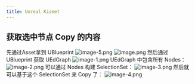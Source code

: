 ```yaml
---
title: Unreal Kismet
---
```


## 获取选中节点 Copy 的内容

先通过Asset拿到 UBlueprint
![image-5.png](/images/Pub_Note_UnrealKismet/image-5.png)
![image.png](/images/Pub_Note_UnrealKismet/image.png)
然后通过 UBlueprint 获取 UEdGraph
![image-1.png](/images/Pub_Note_UnrealKismet/image-1.png)
UEdGraph 中包含所有 Nodes：
![image-2.png](/images/Pub_Note_UnrealKismet/image-2.png)
可以通过 Nodes 构建 SelectionSet：
![image-3.png](/images/Pub_Note_UnrealKismet/image-3.png)
然后就可以基于这个 SelectionSet 来 Copy 了：
![image-4.png](/images/Pub_Note_UnrealKismet/image-4.png)
